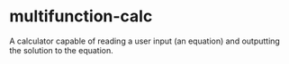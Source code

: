# multifunction-calc
A calculator capable of reading a user input (an equation) and outputting the solution to the equation.
